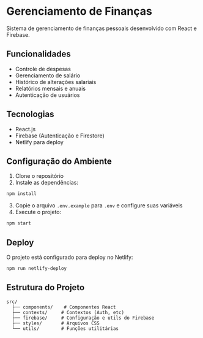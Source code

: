 # Gerenciamento de Finanças

Sistema de gerenciamento de finanças pessoais desenvolvido com React e Firebase.

## Funcionalidades

- Controle de despesas
- Gerenciamento de salário
- Histórico de alterações salariais
- Relatórios mensais e anuais
- Autenticação de usuários

## Tecnologias

- React.js
- Firebase (Autenticação e Firestore)
- Netlify para deploy

## Configuração do Ambiente

1. Clone o repositório
2. Instale as dependências:
```bash
npm install
```
3. Copie o arquivo `.env.example` para `.env` e configure suas variáveis
4. Execute o projeto:
```bash
npm start
```

## Deploy

O projeto está configurado para deploy no Netlify:
```bash
npm run netlify-deploy
```

## Estrutura do Projeto

```
src/
  ├── components/    # Componentes React
  ├── contexts/     # Contextos (Auth, etc)
  ├── firebase/     # Configuração e utils do Firebase
  ├── styles/       # Arquivos CSS
  └── utils/        # Funções utilitárias
```

